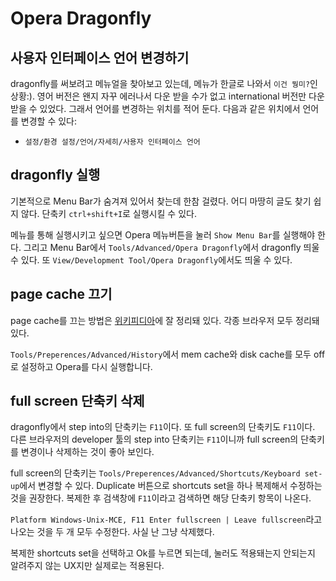 # Opera Dragonfly

## 사용자 인터페이스 언어 변경하기

dragonfly를 써보려고 메뉴얼을 찾아보고 있는데, 메뉴가 한글로 나와서 `이건 뭥미?`인 상황:). 영어 버전은 왠지 자꾸 에러나서 다운 받을 수가 없고 international 버전만 다운 받을 수 있었다. 그래서 언어를 변경하는 위치를 적어 둔다. 다음과 같은 위치에서 언어를 변경할 수 있다:

 * `설정/환경 설정/언어/자세히/사용자 인터페이스 언어`

## dragonfly 실행

기본적으로 Menu Bar가 숨겨져 있어서 찾는데 한참 걸렸다. 어디 마땅히 글도 찾기 쉽지 않다. 단축키 `ctrl+shift+I`로 실행시킬 수 있다.

메뉴를 통해 실행시키고 싶으면 Opera 메뉴버튼을 눌러 `Show Menu Bar`를 실행해야 한다. 그리고 Menu Bar에서 `Tools/Advanced/Opera Dragonfly`에서 dragonfly 띄울 수 있다. 또 `View/Development Tool/Opera Dragonfly`에서도 띄울 수 있다.

## page cache 끄기

page cache를 끄는 방법은 [위키피디아](http://en.wikipedia.org/wiki/Wikipedia:Bypass_your_cache#Opera)에 잘 정리돼 있다. 각종 브라우저 모두 정리돼있다.

`Tools/Preperences/Advanced/History`에서 mem cache와 disk cache를 모두 off로 설정하고 Opera를 다시 실행합니다.

## full screen 단축키 삭제

dragonfly에서 step into의 단축키는 `F11`이다. 또 full screen의 단축키도 `F11`이다. 다른 브라우저의 developer 툴의 step into 단축키는 `F11`이니까 full screen의 단축키를 변경이나 삭제하는 것이 좋아 보인다.

full screen의 단축키는 `Tools/Preperences/Advanced/Shortcuts/Keyboard set-up`에서 변경할 수 있다.  Duplicate 버튼으로 shortcuts set을 하나 복제해서 수정하는 것을 권장한다. 복제한 후 검색창에 `F11`이라고 검색하면 해당 단축키 항목이 나온다.

`Platform Windows-Unix-MCE, F11 Enter fullscreen | Leave fullscreen`라고 나오는 것을 두 개 모두 수정한다. 사실 난 그냥 삭제했다.

복제한 shortcuts set을 선택하고 Ok를 누르면 되는데, 눌러도 적용돼는지 안되는지 알려주지 않는 UX지만 실제로는 적용된다.
